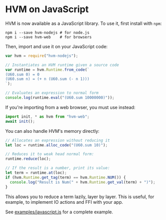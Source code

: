 HVM on JavaScript
=================

HVM is now available as a JavaScript library. To use it, first install with `npm`:

```
npm i --save hvm-nodejs # for node.js
npm i --save hvm-web    # for browsers
```

Then, import and use it on your JavaScript code:

```javascript
var hvm = require("hvm-nodejs");

// Instantiates an HVM runtime given a source code
var runtime = hvm.Runtime.from_code(`
(U60.sum 0) = 0
(U60.sum n) = (+ n (U60.sum (- n 1)))
`);

// Evaluates an expression to normal form
console.log(runtime.eval("(U60.sum 10000000)"));
```

If you're importing from a web browser, you must use instead:

```javascript
import init, * as hvm from "hvm-web";
await init();
```

You can also handle HVM's memory directly:

```javascript
// Allocates an expression without reducing it
let loc = runtime.alloc_code("(U60.sum 10)");

// Reduces it to weak head normal form:
runtime.reduce(loc);

// If the result is a number, print its value:
let term = runtime.at(loc);
if (hvm.Runtime.get_tag(term) == hvm.Runtime.NUM()) {
  console.log("Result is Num(" + hvm.Runtime.get_val(term) + ")");
}
```

This allows you to reduce a term lazily, layer by layer. This is useful, for
example, to implement IO actions and FFI with your app.

See [examples/javascript.js](examples/javascript.js) for a complete example.
